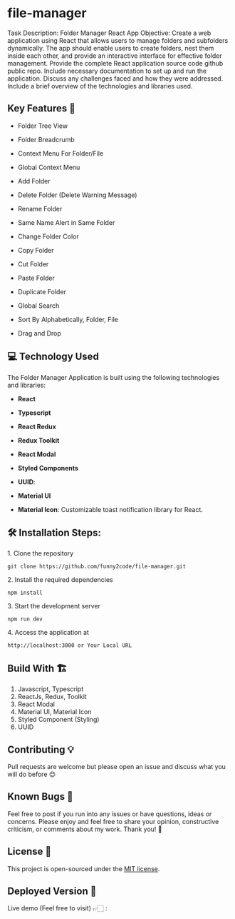 # file-manager

Task Description: Folder Manager React App
Objective:
Create a web application using React that allows users to manage folders and subfolders dynamically. The app should enable users to create folders, nest them inside each other, and provide an interactive interface for effective folder management.
Provide the complete React application source code github public repo.
Include necessary documentation to set up and run the application.
Discuss any challenges faced and how they were addressed.
Include a brief overview of the technologies and libraries used.

## Key Features 📝

-   Folder Tree View
-   Folder Breadcrumb
-   Context Menu For Folder/File
-   Global Context Menu
-   Add Folder
-   Delete Folder (Delete Warning Message)
-   Rename Folder
-   Same Name Alert in Same Folder

-   Change Folder Color
-   Copy Folder
-   Cut Folder
-   Paste Folder
-   Duplicate Folder
-   Global Search
-   Sort By Alphabetically, Folder, File
-   Drag and Drop

## 💻 Technology Used

The Folder Manager Application is built using the following technologies and libraries:

-   **React**

-   **Typescript**

-   **React Redux**

-   **Redux Toolkit**

-   **React Modal**

-   **Styled Components**

-   **UUID**:

-   **Material UI**

-   **Material Icon**: Customizable toast notification library for React.

## 🛠️ Installation Steps:

<p>1. Clone the repository</p>

```
git clone https://github.com/funny2code/file-manager.git
```

<p>2. Install the required dependencies </p>

```
npm install
```

<p>3. Start the development server</p>

```
npm run dev
```
<p>4. Access the application at</p>

```
http://localhost:3000 or Your Local URL
```
## Build With 🏗️

1. Javascript, Typescript
2. ReactJs, Redux, Toolkit
3. React Modal
3. Material UI, Material Icon
3. Styled Component (Styling)
4. UUID

## Contributing 💡

Pull requests are welcome but please open an issue and discuss what you will do before 😊

## Known Bugs 🚨

Feel free to post if you run into any issues or have questions, ideas or concerns.
Please enjoy and feel free to share your opinion, constructive criticism, or comments about my work. Thank you! 🙂
## License 📄

This project is open-sourced under the [MIT license](https://opensource.org/licenses/MIT).

## Deployed Version 🚀
Live demo (Feel free to visit) 👉🏻 : 